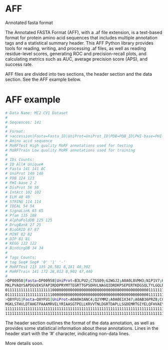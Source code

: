 # AFF
Annotated fasta format

The Annotated FASTA Format (AFF), with a .af file extension, is a text-based format for protein amino acid sequences that includes multiple annotation tags and a statistical summary header. This AFF Python library provides tools for reading, writing, and processing .af files, as well as reading residue-level scores, generating ROC and precision-recall plots, and calculating metrics such as AUC, average precision score (APS), and success rate.

AFF files are divided into two sections, the header section and the data section. See the AFF example below.

# AFF example
```bash
# Data Name: MC2 CV1 Dataset
#
# Sequences: 141
#
# Format:
# >accession|Fasta=Fasta_ID|UniProt=UniProt_ID|PDB=PDB_ID|PHI-base=PHI-base_ID|DisProt=DisProt_ID|IntAct=IntAct_ID|ELM=ELM_ID|STRING=STRING_ID|IDEAL=IDEAL_ID|SignaLink=SignaLink_ID|Pfam=Pfam_ID|AlphaFoldDB=AlphaFoldDB_ID|DrugBank=DrugBank_ID|BioGRID=BioGRID_ID|MINT=MINT_ID|DIP=DIP_ID|KEGG=KEGG_ID|BindingDB=BindingDB_ID
# Amino acid sequence
# MoRFTest High quality MoRF annotations used for testing
# MoRFTrain Low quality MoRF annotations used for training
#
# IDs Counts:
# ID All# Unique#
# Fasta 141 141 AC
# UniProt 140 140
# PDB 124 123
# PHI-base 2 2
# DisProt 56 56
# IntAct 102 102
# ELM 40 40
# STRING 114 114
# IDEAL 54 54
# SignaLink 65 65
# Pfam 135 108
# AlphaFoldDB 125 125
# DrugBank 27 25
# BioGRID 87 87
# MINT 82 82
# DIP 81 81
# KEGG 122 122
# BindingDB 34 34
#
# Tags Counts:
# tag Seq# Seg# '0' '1' '-'
# MoRFTest 113 135 28,581 8,181 48,392
# MoRFTrain 141 172 28,812 8,902 47,440
#
>DP00958|Fasta=DP00958|UniProt=B3LPU2;C7GS09;G2WGJ2;A0A0L8VMH3;N1P1V7;H0GIH2;P46984;A6ZQF1;C8ZB35;A0A6C1DTD4|AlphaFoldDB=B3LPU2|Pfam=PF08738|PDB=4WXA;4WX8|BioGRID=33578|DIP=DIP-1474N|IntAct=P46984|MINT=P46984|STRING=4932.YJL184W|KEGG=sce:YJL184W|DisProt=DP00958
MKLPVAQYSAPDGVEKSFAPIRDDPRYMTTEGRTTGPSDHVLNAGQIDRDKPSEPERTKDGSQLTYLGQLRTQLTGLQDDINEFLTGRMELAKNKKKAGADEKRIQEEINQLLDGGDGDEDAV
011111111111111111111000000000000000000000000000000000000000000011111111111111111111111111111111111111111111111110000000000
011111111111111111111000000000000000000000000000000000000000000011111111111111111111111111111111111111111111111110000000000
>Q8YFU1|Fasta=Q8YFU1|UniProt=A0A0H3ANC4;Q2YMM2;A0A0E1X347;A0AB36PRZ8;C0RHL4;A0A7U8K8P4;A0AAE9LAS2;C7LGK0;A0A0F6APL3;A0AAW7BBF0|AlphaFoldDB=A0A0H3ANC4|KEGG=bov:BOV_0511|Pfam=PF00576|PDB=4Q14|STRING=359391.BAB1_0532
MGKLSTHVLDTAHGTPAAAMRVELYRIAASGTPELLKRVVTNLDGRTDAPLLSGDEMRTGIYELQFHVAEYFEGRGAELAHEPFLDLIPIRFGIADEDGNYHVPLLVSPWSYSTYRGS
1111111111111111111111111111111111111111111111111111111111111111111111111111111111111111111111111111111111111111111111
1111111111111111111111111111111111111111111111111111111111111111111111111111111111111111111111111111111111111111111111
```
The header section outlines the format of the data annotation, as well as provides some statistical information about these annotations. Lines in the header start with the ‘#’ character, indicating non-data lines.



More details soon.



